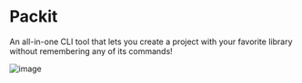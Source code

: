 # Packit 
An all-in-one CLI tool that lets you create a project with your favorite library without remembering any of its commands!

![image](https://github.com/beelal-k/packit/assets/89251367/27387904-e553-4e43-9964-9195f67311e5)
